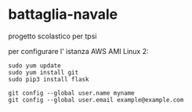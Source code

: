 # battaglia-navale
progetto scolastico per tpsi

per configurare l' istanza AWS AMI Linux 2:
````
sudo yum update
sudo yum install git
sudo pip3 install flask

git config --global user.name myname
git config --global user.email example@example.com
````
